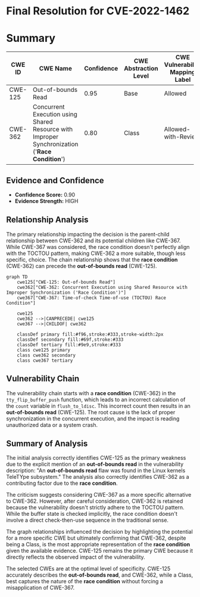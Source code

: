 # Final Resolution for CVE-2022-1462

# Summary
| CWE ID | CWE Name | Confidence | CWE Abstraction Level | CWE Vulnerability Mapping Label | CWE-Vulnerability Mapping Notes |
|---|---|---|---|---|---|
| CWE-125 | Out-of-bounds Read | 0.95 | Base | Allowed | Primary CWE |
| CWE-362 | Concurrent Execution using Shared Resource with Improper Synchronization ('**Race Condition**') | 0.80 | Class | Allowed-with-Review | Secondary CWE |

## Evidence and Confidence

*   **Confidence Score:** 0.90
*   **Evidence Strength:** HIGH

## Relationship Analysis
The primary relationship impacting the decision is the parent-child relationship between CWE-362 and its potential children like CWE-367. While CWE-367 was considered, the race condition doesn't perfectly align with the TOCTOU pattern, making CWE-362 a more suitable, though less specific, choice. The chain relationship shows that the **race condition** (CWE-362) can precede the **out-of-bounds read** (CWE-125).

```mermaid
graph TD
    cwe125["CWE-125: Out-of-bounds Read"]
    cwe362["CWE-362: Concurrent Execution using Shared Resource with Improper Synchronization ('Race Condition')"]
    cwe367["CWE-367: Time-of-check Time-of-use (TOCTOU) Race Condition"]
    
    cwe125
    cwe362 -->|CANPRECEDE| cwe125
    cwe367 -->|CHILDOF| cwe362
    
    classDef primary fill:#f96,stroke:#333,stroke-width:2px
    classDef secondary fill:#69f,stroke:#333
    classDef tertiary fill:#9e9,stroke:#333
    class cwe125 primary
    class cwe362 secondary
    class cwe367 tertiary
```

## Vulnerability Chain
The vulnerability chain starts with a **race condition** (CWE-362) in the `tty_flip_buffer_push` function, which leads to an incorrect calculation of the `count` variable in `flush_to_ldisc`. This incorrect count then results in an **out-of-bounds read** (CWE-125). The root cause is the lack of proper synchronization in the concurrent execution, and the impact is reading unauthorized data or a system crash.

## Summary of Analysis
The initial analysis correctly identifies CWE-125 as the primary weakness due to the explicit mention of an **out-of-bounds read** in the vulnerability description: "An **out-of-bounds read** flaw was found in the Linux kernels TeleTYpe subsystem." The analysis also correctly identifies CWE-362 as a contributing factor due to the **race condition**.

The criticism suggests considering CWE-367 as a more specific alternative to CWE-362. However, after careful consideration, CWE-362 is retained because the vulnerability doesn't strictly adhere to the TOCTOU pattern. While the buffer state is checked implicitly, the race condition doesn't involve a direct check-then-use sequence in the traditional sense.

The graph relationships influenced the decision by highlighting the potential for a more specific CWE but ultimately confirming that CWE-362, despite being a Class, is the most appropriate representation of the **race condition** given the available evidence. CWE-125 remains the primary CWE because it directly reflects the observed impact of the vulnerability.

The selected CWEs are at the optimal level of specificity. CWE-125 accurately describes the **out-of-bounds read**, and CWE-362, while a Class, best captures the nature of the **race condition** without forcing a misapplication of CWE-367.
